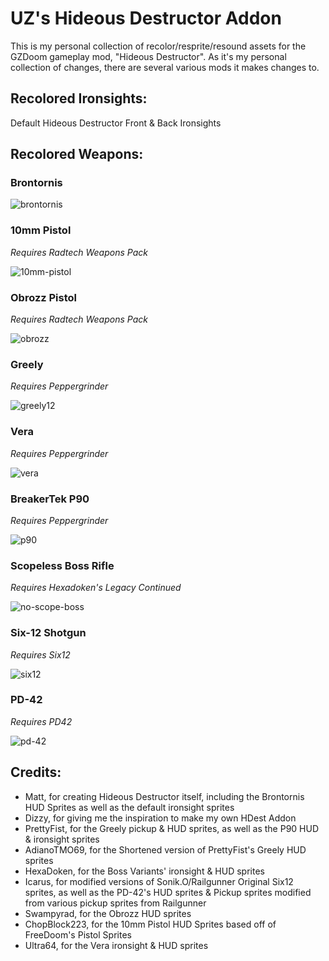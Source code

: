 # UZ's Hideous Destructor Addon

This is my personal collection of recolor/resprite/resound assets for the GZDoom gameplay mod, "Hideous Destructor".  As it's my personal collection of changes, there are several various mods it makes changes to.

## Recolored Ironsights:

Default Hideous Destructor Front & Back Ironsights

## Recolored Weapons:

### Brontornis

![brontornis](./screenshots/brontornis.png)

### 10mm Pistol
_Requires Radtech Weapons Pack_

![10mm-pistol](./screenshots/10mm-pistol.png)

### Obrozz Pistol
_Requires Radtech Weapons Pack_

![obrozz](./screenshots/obrozz.png)

### Greely
_Requires Peppergrinder_

![greely12](./screenshots/greely12.png)

### Vera 
_Requires Peppergrinder_

![vera](./screenshots/vera.png)

### BreakerTek P90 
_Requires Peppergrinder_

![p90](./screenshots/p90.png)

### Scopeless Boss Rifle 
_Requires Hexadoken's Legacy Continued_

![no-scope-boss](./screenshots/no-scope-boss.png)

### Six-12 Shotgun
_Requires Six12_

![six12](./screenshots/six12.png)

### PD-42
_Requires PD42_

![pd-42](./screenshots/pd-42.png)

## Credits:

- Matt, for creating Hideous Destructor itself, including the Brontornis HUD Sprites as well as the default ironsight sprites
- Dizzy, for giving me the inspiration to make my own HDest Addon
- PrettyFist, for the Greely pickup & HUD sprites, as well as the P90 HUD & ironsight sprites
- AdianoTMO69, for the Shortened version of PrettyFist's Greely HUD sprites
- HexaDoken, for the Boss Variants' ironsight & HUD sprites
- Icarus, for modified versions of Sonik.O/Railgunner Original Six12 sprites, as well as the PD-42's HUD sprites & Pickup sprites modified from various pickup sprites from Railgunner
- Swampyrad, for the Obrozz HUD sprites
- ChopBlock223, for the 10mm Pistol HUD Sprites based off of FreeDoom's Pistol Sprites
- Ultra64, for the Vera ironsight & HUD sprites